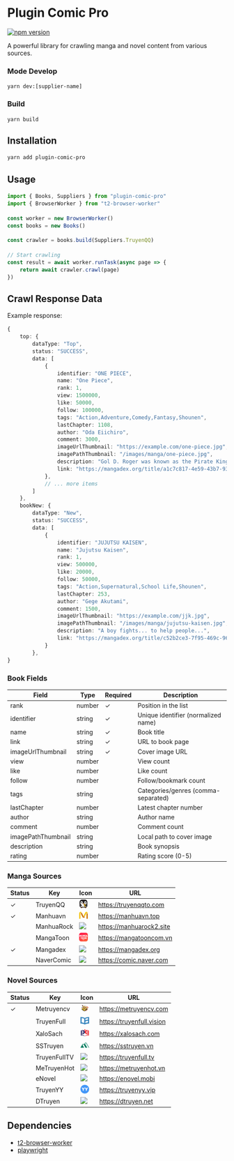 # Plugin Comic Pro

[![npm version](https://badge.fury.io/js/plugin-comic-pro.svg)](https://badge.fury.io/js/plugin-comic-pro)

A powerful library for crawling manga and novel content from various sources.

### Mode Develop

```shell
yarn dev:[supplier-name]
```

### Build

```shell
yarn build
```

## Installation

```bash
yarn add plugin-comic-pro
```

## Usage

```ts
import { Books, Suppliers } from "plugin-comic-pro"
import { BrowserWorker } from "t2-browser-worker"

const worker = new BrowserWorker()
const books = new Books()

const crawler = books.build(Suppliers.TruyenQQ)

// Start crawling
const result = await worker.runTask(async page => {
    return await crawler.crawl(page)
})
```

## Crawl Response Data

Example response:

```ts
{
    top: {
        dataType: "Top",
        status: "SUCCESS",
        data: [
            {
                identifier: "ONE PIECE",
                name: "One Piece",
                rank: 1,
                view: 1500000,
                like: 50000,
                follow: 100000,
                tags: "Action,Adventure,Comedy,Fantasy,Shounen",
                lastChapter: 1108,
                author: "Oda Eiichiro",
                comment: 3000,
                imageUrlThumbnail: "https://example.com/one-piece.jpg",
                imagePathThumbnail: "/images/manga/one-piece.jpg",
                description: "Gol D. Roger was known as the Pirate King...",
                link: "https://mangadex.org/title/a1c7c817-4e59-43b7-9365-09675a149a6f"
            },
            // ... more items
        ]
    },
    bookNew: {
        dataType: "New",
        status: "SUCCESS",
        data: [
            {
                identifier: "JUJUTSU KAISEN",
                name: "Jujutsu Kaisen",
                rank: 1,
                view: 500000,
                like: 20000,
                follow: 50000,
                tags: "Action,Supernatural,School Life,Shounen",
                lastChapter: 253,
                author: "Gege Akutami",
                comment: 1500,
                imageUrlThumbnail: "https://example.com/jjk.jpg",
                imagePathThumbnail: "/images/manga/jujutsu-kaisen.jpg",
                description: "A boy fights... to help people...",
                link: "https://mangadex.org/title/c52b2ce3-7f95-469c-96b0-479524fb7a1a"
            }
        },
}
```

### Book Fields

| Field              | Type   | Required | Description                         |
| ------------------ | ------ | -------- | ----------------------------------- |
| rank               | number | ✓        | Position in the list                |
| identifier         | string | ✓        | Unique identifier (normalized name) |
| name               | string | ✓        | Book title                          |
| link               | string | ✓        | URL to book page                    |
| imageUrlThumbnail  | string | ✓        | Cover image URL                     |
| view               | number |          | View count                          |
| like               | number |          | Like count                          |
| follow             | number |          | Follow/bookmark count               |
| tags               | string |          | Categories/genres (comma-separated) |
| lastChapter        | number |          | Latest chapter number               |
| author             | string |          | Author name                         |
| comment            | number |          | Comment count                       |
| imagePathThumbnail | string |          | Local path to cover image           |
| description        | string |          | Book synopsis                       |
| rating             | number |          | Rating score (0-5)                  |

### Manga Sources

| Status | Key         | Icon                                                                                                                | URL                     |
| ------ | ----------- | ------------------------------------------------------------------------------------------------------------------- | ----------------------- |
| ✓      | TruyenQQ    | <img src="https://raw.githubusercontent.com/2noScript/plugin-books-pro/main/assets/icon/truyenqq.ico" width="20">   | https://truyenqqto.com  |
| ✓      | Manhuavn    | <img src="https://raw.githubusercontent.com/2noScript/plugin-books-pro/main/assets/icon/manhuavn.ico" width="20">   | https://manhuavn.top    |
|        | ManhuaRock  | <img src="https://raw.githubusercontent.com/2noScript/plugin-books-pro/main/assets/icon/manhuarock.ico" width="20"> | https://manhuarock2.site |
|        | MangaToon   | <img src="https://raw.githubusercontent.com/2noScript/plugin-books-pro/main/assets/icon/mangatoon.ico" width="20">  | https://mangatooncom.vn |
| ✓      | Mangadex    | <img src="https://raw.githubusercontent.com/2noScript/plugin-books-pro/main/assets/icon/mangadex.ico" width="20">   | https://mangadex.org    |
|        | NaverComic | <img src="https://raw.githubusercontent.com/2noScript/plugin-books-pro/main/assets/icon/naver_comic.ico" width="20">      | https://comic.naver.com |

### Novel Sources

| Status | Key          | Icon                                                                                                                  | URL                       |
| ------ | ------------ | --------------------------------------------------------------------------------------------------------------------- | ------------------------- |
| ✓      | Metruyencv   | <img src="https://raw.githubusercontent.com/2noScript/plugin-books-pro/main/assets/icon/metruyencv.ico" width="20">   | https://metruyencv.com    |
|        | TruyenFull   | <img src="https://raw.githubusercontent.com/2noScript/plugin-books-pro/main/assets/icon/truyenfull.ico" width="20">   | https://truyenfull.vision |
|        | XaloSach     | <img src="https://raw.githubusercontent.com/2noScript/plugin-books-pro/main/assets/icon/xalosach.ico" width="20">     | https://xalosach.com      |
|        | SSTruyen     | <img src="https://raw.githubusercontent.com/2noScript/plugin-books-pro/main/assets/icon/sstruyen.ico" width="20">     | https://sstruyen.vn       |
|        | TruyenFullTV | <img src="https://raw.githubusercontent.com/2noScript/plugin-books-pro/main/assets/icon/truyenfulltv.ico" width="20"> | https://truyenfull.tv     |
|        | MeTruyenHot  | <img src="https://raw.githubusercontent.com/2noScript/plugin-books-pro/main/assets/icon/metruyenhot.ico" width="20">  | https://metruyenhot.vn    |
|        | eNovel       | <img src="https://raw.githubusercontent.com/2noScript/plugin-books-pro/main/assets/icon/enovel.ico" width="20">       | https://enovel.mobi       |
|        | TruyenYY     | <img src="https://raw.githubusercontent.com/2noScript/plugin-books-pro/main/assets/icon/truyenyy.ico" width="20">     | https://truyenyy.vip      |
|        | DTruyen      | <img src="https://raw.githubusercontent.com/2noScript/plugin-books-pro/main/assets/icon/dtruyen.ico" width="20">      | https://dtruyen.net       |

<!-- ### Other Sources

| Status | Key  | Icon                                                                                                          | URL             |
| ------ | ---- | ------------------------------------------------------------------------------------------------------------- | --------------- |
|        | Waka | <img src="https://raw.githubusercontent.com/2noScript/plugin-books-pro/main/assets/icon/waka.ico" width="20"> | https://waka.vn |
 -->

## Dependencies

-   [t2-browser-worker](https://www.npmjs.com/package/t2-browser-worker)
-   [playwright](https://www.npmjs.com/package/playwright)
